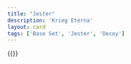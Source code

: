 ```yaml
---
title: "Jester"
description: 'Krieg Eterna'
layout: card
tags: ['Base Set', 'Jester', 'Decoy']
---
```

{{<card-detail-page title="Jester" artwork="Stańczyk by Jan Matejko (1862)" />}}